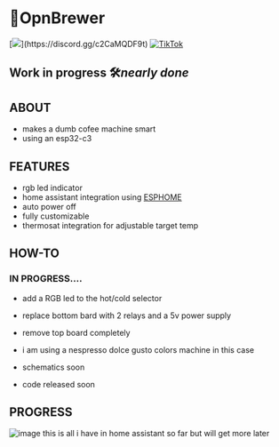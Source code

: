 # 🍵OpnBrewer
[![](https://dcbadge.limes.pink/api/server/(https://discord.gg/c2CaMQDF9t))](https://discord.gg/c2CaMQDF9t)
[![TikTok](https://img.shields.io/badge/TikTok-000000?style=for-the-badge&logo=tiktok&logoColor=white)](https://www.tiktok.com/@muffin_tech_)

## Work in progress 🛠️*nearly done*

## ABOUT
- makes a dumb cofee machine smart
- using an esp32-c3
## FEATURES
- rgb led indicator
- home assistant integration using [ESPHOME](https://esphome.io 'esphome main page')
- auto power off
- fully customizable
- thermosat integration for adjustable target temp
## HOW-TO
### IN PROGRESS....
- add a RGB led to the hot/cold selector
- replace bottom bard with 2 relays and a 5v power supply
- remove top board completely








- i am using a nespresso dolce gusto colors machine in this case
- schematics soon
- code released soon


## PROGRESS
![image](https://github.com/user-attachments/assets/cc2f2316-b727-406b-ab69-aae0692c9fc1)
this is all i have in home assistant so far but will get more later
